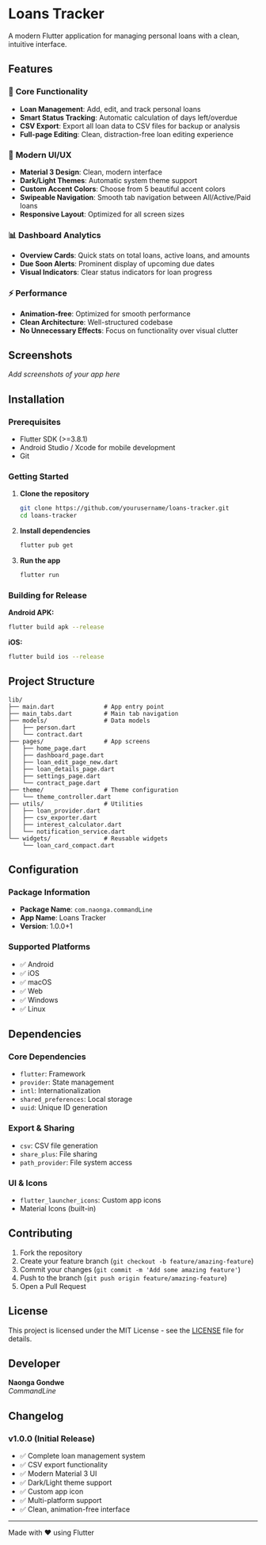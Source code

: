 
# Loans Tracker

A modern Flutter application for managing personal loans with a clean, intuitive interface.

## Features

### 📱 **Core Functionality**
- **Loan Management**: Add, edit, and track personal loans
- **Smart Status Tracking**: Automatic calculation of days left/overdue
- **CSV Export**: Export all loan data to CSV files for backup or analysis
- **Full-page Editing**: Clean, distraction-free loan editing experience

### 🎨 **Modern UI/UX**
- **Material 3 Design**: Clean, modern interface
- **Dark/Light Themes**: Automatic system theme support
- **Custom Accent Colors**: Choose from 5 beautiful accent colors
- **Swipeable Navigation**: Smooth tab navigation between All/Active/Paid loans
- **Responsive Layout**: Optimized for all screen sizes

### 📊 **Dashboard Analytics**
- **Overview Cards**: Quick stats on total loans, active loans, and amounts
- **Due Soon Alerts**: Prominent display of upcoming due dates
- **Visual Indicators**: Clear status indicators for loan progress

### ⚡ **Performance**
- **Animation-free**: Optimized for smooth performance
- **Clean Architecture**: Well-structured codebase
- **No Unnecessary Effects**: Focus on functionality over visual clutter

## Screenshots

*Add screenshots of your app here*

## Installation

### Prerequisites
- Flutter SDK (>=3.8.1)
- Android Studio / Xcode for mobile development
- Git

### Getting Started

1. **Clone the repository**
   ```bash
   git clone https://github.com/yourusername/loans-tracker.git
   cd loans-tracker
   ```

2. **Install dependencies**
   ```bash
   flutter pub get
   ```

3. **Run the app**
   ```bash
   flutter run
   ```

### Building for Release

**Android APK:**
```bash
flutter build apk --release
```

**iOS:**
```bash
flutter build ios --release
```

## Project Structure

```
lib/
├── main.dart              # App entry point
├── main_tabs.dart         # Main tab navigation
├── models/                # Data models
│   ├── person.dart
│   └── contract.dart
├── pages/                 # App screens
│   ├── home_page.dart
│   ├── dashboard_page.dart
│   ├── loan_edit_page_new.dart
│   ├── loan_details_page.dart
│   ├── settings_page.dart
│   └── contract_page.dart
├── theme/                 # Theme configuration
│   └── theme_controller.dart
├── utils/                 # Utilities
│   ├── loan_provider.dart
│   ├── csv_exporter.dart
│   ├── interest_calculator.dart
│   └── notification_service.dart
└── widgets/               # Reusable widgets
    └── loan_card_compact.dart
```

## Configuration

### Package Information
- **Package Name**: `com.naonga.commandLine`
- **App Name**: Loans Tracker
- **Version**: 1.0.0+1

### Supported Platforms
- ✅ Android
- ✅ iOS
- ✅ macOS
- ✅ Web
- ✅ Windows
- ✅ Linux

## Dependencies

### Core Dependencies
- `flutter`: Framework
- `provider`: State management
- `intl`: Internationalization
- `shared_preferences`: Local storage
- `uuid`: Unique ID generation

### Export & Sharing
- `csv`: CSV file generation
- `share_plus`: File sharing
- `path_provider`: File system access

### UI & Icons
- `flutter_launcher_icons`: Custom app icons
- Material Icons (built-in)

## Contributing

1. Fork the repository
2. Create your feature branch (`git checkout -b feature/amazing-feature`)
3. Commit your changes (`git commit -m 'Add some amazing feature'`)
4. Push to the branch (`git push origin feature/amazing-feature`)
5. Open a Pull Request

## License

This project is licensed under the MIT License - see the [LICENSE](LICENSE) file for details.

## Developer

**Naonga Gondwe**  
*CommandLine*

## Changelog

### v1.0.0 (Initial Release)
- ✅ Complete loan management system
- ✅ CSV export functionality
- ✅ Modern Material 3 UI
- ✅ Dark/Light theme support
- ✅ Custom app icon
- ✅ Multi-platform support
- ✅ Clean, animation-free interface

---

Made with ❤️ using Flutter
